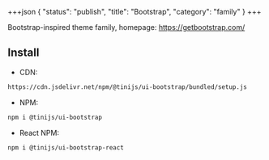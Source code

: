 +++json
{
  "status": "publish",
  "title": "Bootstrap",
  "category": "family"
}
+++

Bootstrap-inspired theme family, homepage: https://getbootstrap.com/

## Install

- CDN:

```txt
https://cdn.jsdelivr.net/npm/@tinijs/ui-bootstrap/bundled/setup.js
```

- NPM:

```bash
npm i @tinijs/ui-bootstrap
```

- React NPM:

```bash
npm i @tinijs/ui-bootstrap-react
```
